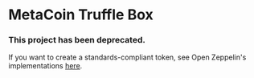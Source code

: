 # MetaCoin Truffle Box

### This project has been deprecated.

If you want to create a standards-compliant token, see Open Zeppelin's implementations [here](https://docs.openzeppelin.com/contracts/4.x/tokens).
